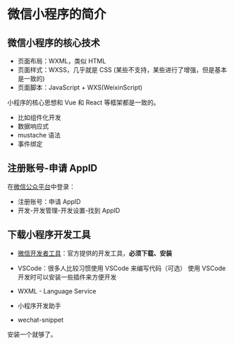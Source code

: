 # 微信小程序的简介

## 微信小程序的核心技术

- 页面布局：WXML，类似 HTML
- 页面样式：WXSS，几乎就是 CSS (某些不支持，某些进行了增强，但是基本是一致的)
- 页面脚本：JavaScript + WXS(WeixinScript)

小程序的核心思想和 Vue 和 React 等框架都是一致的。

- 比如组件化开发
- 数据响应式
- mustache 语法
- 事件绑定

## 注册账号-申请 AppID

在[微信公众平台](https://mp.weixin.qq.com/)中登录：

- 注册账号：申请 AppID
- 开发-开发管理-开发设置-找到 AppID

## 下载小程序开发工具

- [微信开发者工具](https://developers.weixin.qq.com/miniprogram/dev/devtools/download.html)：官方提供的开发工具，**必须下载、安装**
- VSCode：很多人比较习惯使用 VSCode 来编写代码（可选）
  使用 VSCode 开发时可以安装一些插件来方便开发

- WXML - Language Service
- 小程序开发助手
- wechat-snippet

安装一个就够了。
